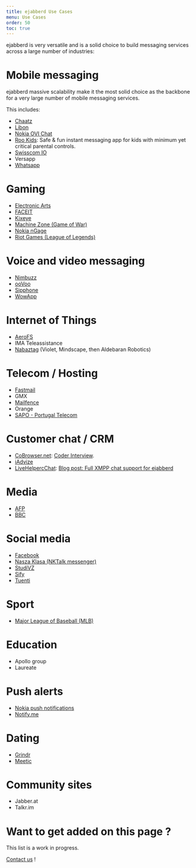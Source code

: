 ```yaml
---
title: ejabberd Use Cases
menu: Use Cases
order: 50
toc: true
---
```


ejabberd is very versatile and is a solid choice to build messaging
services across a large number of industries:

# Mobile messaging

ejabberd massive scalability make it the most solid choice as the
backbone for a very large number of mobile messaging services.

This includes:

* [Chaatz](http://chaatz.com)
* [Libon](http://www.process-one.net/en/customers/case/libon/)
* [Nokia OVI Chat](http://en.wikipedia.org/wiki/Ovi_(Nokia))
* [Roo Kids](http://www.rookidsapp.com): Safe & fun instant messaging app for kids with minimum yet critical parental controls.
* [Swisscom IO](https://www.io.swisscom.ch/en/index.html)
* Versapp
* [Whatsapp](http://highscalability.com/blog/2014/2/26/the-whatsapp-architecture-facebook-bought-for-19-billion.html)

# Gaming

* [Electronic Arts](http://www.ea.com)
* [FACEIT](https://www.faceit.com/)
* [Kixeye](http://www.kixeye.com)
* [Machine Zone (Game of War)](http://www.machinezone.com)
* [Nokia nGage](http://en.wikipedia.org/wiki/N-Gage_(service))
* [Riot Games (League of Legends)](http://highscalability.com/blog/2014/10/13/how-league-of-legends-scaled-chat-to-70-million-players-it-t.html)

# Voice and video messaging

* [Nimbuzz](http://www.nimbuzz.com/)
* [ooVoo](http://www.oovoo.com)
* [Sipphone](http://www.process-one.net/resources/case_studies/ProcessOne_SIP_Phone_Case_Study_v3.pdf)
* [WowApp](https://www.wowapp.com)

# Internet of Things

* [AeroFS](http://www.aerofs.com)
* IMA Teleassistance
* [Nabaztag](http://en.wikipedia.org/wiki/Nabaztag) (Violet, Mindscape, then Aldebaran Robotics)

# Telecom / Hosting

* [Fastmail](https://blog.fastmail.com/2011/08/24/new-xmppjabber-server/)
* GMX
* [Mailfence](https://blog.mailfence.com/mailfence-groups/)
* Orange
* [SAPO - Portugal Telecom](https://www.process-one.net/resources/case_studies/ProcessOne_SAPO_Case_Study_v7.pdf)

# Customer chat / CRM

* [CoBrowser.net](https://www.cobrowser.net): [Coder Interview](https://www.process-one.net/blog/code-as-craft-interview-cobrowser-net/).
* [iAdvize](http://www.iadvize.com/)
* [LiveHelpercChat](https://livehelperchat.com): [Blog post: Full XMPP chat support for ejabberd](https://livehelperchat.com/full-xmpp-chat-support-for-ejabberd-423a.html)

# Media

* [AFP](http://www.afp.com/en/)
* [BBC](https://www.process-one.net/resources/case_studies/ProcessOne_BBC_Case_Study_v2.pdf)

# Social media

* [Facebook](http://www.quora.com/Why-was-Erlang-chosen-for-use-in-Facebook-chat)
* [Nasza Klasa (NKTalk messenger)](http://nk.pl)
* [StudiVZ](http://en.wikipedia.org/wiki/StudiVZ)
* [Sify](http://highscalability.com/blog/2010/5/10/sifycom-architecture-a-portal-at-3900-requests-per-second.html)
* [Tuenti](http://en.wikipedia.org/wiki/Tuenti)

# Sport

* [Major League of Baseball (MLB)](http://www.process-one.net/resources/case_studies/ProcessOne_ML_Baseball_Case_Study_v5.pdf)

# Education

* Apollo group
* Laureate

# Push alerts

* [Nokia push notifications](https://www.process-one.net/blog/sea_beyond_2011_talk_7_jukka_alakontiola_on_nokia_push_notifications/)
* [Notify.me](http://highscalability.com/blog/2008/10/27/notifyme-architecture-synchronicity-kills.html)

# Dating

* [Grindr](http://www.meetup.com/idevelopers/messages/boards/thread/41634422#115806052)
* [Meetic](http://www.meetic.com)

# Community sites

* Jabber.at
* Talkr.im

# Want to get added on this page ?

This list is a work in progress.

[Contact us](http://www.process-one.net/en/company/contact/) !
